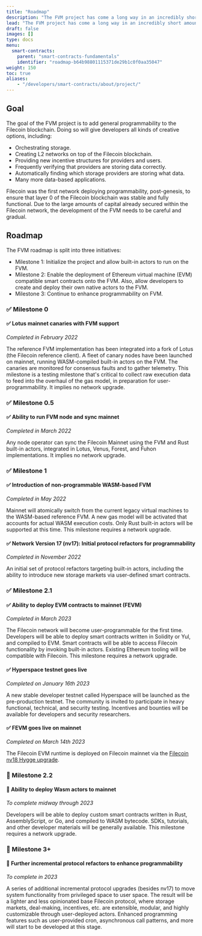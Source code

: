 ```yaml
---
title: "Roadmap"
description: "The FVM project has come a long way in an incredibly short amount of time. This is the roadmap for FVM features for the Filecoin network."
lead: "The FVM project has come a long way in an incredibly short amount of time. This is the roadmap for FVM features for the Filecoin network."
draft: false
images: []
type: docs
menu:
  smart-contracts:
    parent: "smart-contracts-fundamentals"
    identifier: "roadmap-b64b98801115371de29b1c0f0aa35047"
weight: 150
toc: true
aliases:
    - "/developers/smart-contracts/about/project/"
---
```


## Goal

The goal of the FVM project is to add general programmability to the Filecoin blockchain. Doing so will give developers all kinds of creative options, including:

- Orchestrating storage.
- Creating L2 networks on top of the Filecoin blockchain.
- Providing new incentive structures for providers and users.
- Frequently verifying that providers are storing data correctly.
- Automatically finding which storage providers are storing what data.
- Many more data-based applications.

Filecoin was the first network deploying programmability, post-genesis, to ensure that layer 0 of the Filecoin blockchain was stable and fully functional. Due to the large amounts of capital already secured within the Filecoin network, the development of the FVM needs to be careful and gradual.

## Roadmap

The FVM roadmap is split into three initiatives:

- Milestone 1: Initialize the project and allow built-in actors to run on the FVM.
- Milestone 2: Enable the deployment of Ethereum virtual machine (EVM) compatible smart contracts onto the FVM. Also, allow developers to create and deploy their own native actors to the FVM.
- Milestone 3: Continue to enhance programmability on FVM.

### ✅ Milestone 0

#### ✅ Lotus mainnet canaries with FVM support

_Completed in February 2022_

The reference FVM implementation has been integrated into a fork of Lotus (the Filecoin reference client). A fleet of canary nodes have been launched on mainnet, running WASM-compiled built-in actors on the FVM. The canaries are monitored for consensus faults and to gather telemetry. This milestone is a testing milestone that's critical to collect raw execution data to feed into the overhaul of the gas model, in preparation for user-programmability. It implies no network upgrade.

### ✅ Milestone 0.5

#### ✅ Ability to run FVM node and sync mainnet

_Completed in March 2022_

Any node operator can sync the Filecoin Mainnet using the FVM and Rust built-in actors, integrated in Lotus, Venus, Forest, and Fuhon implementations. It implies no network upgrade.

### ✅ Milestone 1

#### ✅ Introduction of non-programmable WASM-based FVM

_Completed in May 2022_

Mainnet will atomically switch from the current legacy virtual machines to the WASM-based reference FVM. A new gas model will be activated that accounts for actual WASM execution costs. Only Rust built-in actors will be supported at this time. This milestone requires a network upgrade.

#### ✅ Network Version 17 (nv17): Initial protocol refactors for programmability

_Completed in November 2022_

An initial set of protocol refactors targeting built-in actors, including the ability to introduce new storage markets via user-defined smart contracts.

### ✅ Milestone 2.1

#### ✅ Ability to deploy EVM contracts to mainnet (FEVM)

_Completed in March 2023_

The Filecoin network will become user-programmable for the first time. Developers will be able to deploy smart contracts written in Solidity or Yul, and compiled to EVM. Smart contracts will be able to access Filecoin functionality by invoking built-in actors. Existing Ethereum tooling will be compatible with Filecoin. This milestone requires a network upgrade.

#### ✅ Hyperspace testnet goes live

_Completed on January 16th 2023_

A new stable developer testnet called Hyperspace will be launched as the pre-production testnet. The community is invited to participate in heavy functional, technical, and security testing. Incentives and bounties will be available for developers and security researchers.

#### ✅ FEVM goes live on mainnet

_Completed on March 14th 2023_

The Filecoin EVM runtime is deployed on Filecoin mainnet via the [Filecoin nv18 Hygge upgrade](https://github.com/filecoin-project/community/discussions/74?sort=new#discussioncomment-4313888).

### 🔄 Milestone 2.2

#### 🔄 Ability to deploy Wasm actors to mainnet

_To complete midway through 2023_

Developers will be able to deploy custom smart contracts written in Rust, AssemblyScript, or Go, and compiled to WASM bytecode. SDKs, tutorials, and other developer materials will be generally available. This milestone requires a network upgrade.

### 🔮 Milestone 3+

#### 🔮 Further incremental protocol refactors to enhance programmability

_To complete in 2023_

A series of additional incremental protocol upgrades (besides nv17) to move system functionality from privileged space to user space. The result will be a lighter and less opinionated base Filecoin protocol, where storage markets, deal-making, incentives, etc. are extensible, modular, and highly customizable through user-deployed actors. Enhanced programming features such as user-provided cron, asynchronous call patterns, and more will start to be developed at this stage.

